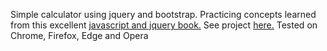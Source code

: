 Simple calculator using jquery and bootstrap. Practicing concepts learned from this excellent [javascript and jquery book.](http://javascriptbook.com/buy/)
See project [here.](https://jsfiddle.net/axdbcq6z/3/)
Tested on Chrome, Firefox, Edge and Opera
